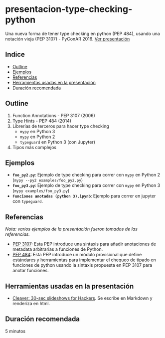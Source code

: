 # presentacion-type-checking-python

Una nueva forma de tener type checking en python (PEP 484), usando una notación vieja (PEP 3107) - PyConAR 2016. [Ver presentación](https://datosgobar.github.io/presentacion-type-checking-python)

<!-- START doctoc generated TOC please keep comment here to allow auto update -->
<!-- DON'T EDIT THIS SECTION, INSTEAD RE-RUN doctoc TO UPDATE -->
## Indice

- [Outline](#outline)
- [Ejemplos](#ejemplos)
- [Referencias](#referencias)
- [Herramientas usadas en la presentación](#herramientas-usadas-en-la-presentaci%C3%B3n)
- [Duración recomendada](#duraci%C3%B3n-recomendada)

<!-- END doctoc generated TOC please keep comment here to allow auto update -->

## Outline

1. Function Annotations - PEP 3107 (2006)
2. Type Hints - PEP 484 (2014)
3. Librerías de terceros para hacer type checking
    * `mypy` en Python 3
    * `mypy` en Python 2
    * `typeguard` en Python 3 (con Jupyter)
4. Tipos más complejos

## Ejemplos

* **`foo_py2.py`**: Ejemplo de type checking para correr con `mypy` en Python 2 (`mypy --py2 examples/foo_py2.py`)
* **`foo_py3.py`**: Ejemplo de type checking para correr con `mypy` en Python 3 (`mypy examples/foo_py3.py`)
* **`Funciones anotadas (python 3).ipynb`**: Ejemplo para correr en jupyter con `typeguard`.

## Referencias

*Nota: varios ejemplos de la presentación fueron tomados de las referencias.*

* [PEP 3107](https://www.python.org/dev/peps/pep-3107/): Esta PEP introduce una sintaxis para añadir anotaciones de metadata arbitrarias a funciones de Python.
* [PEP 484](https://www.python.org/dev/peps/pep-0484/): Esta PEP introduce un módulo provisional que define estándares y herramientas para implementar el chequeo de tipado en funciones de python usando la sintaxis propuesta en PEP 3107 para anotar funciones.

## Herramientas usadas en la presentación

* [Cleaver: 30-sec slideshows for Hackers](https://github.com/jdan/cleaver). Se escribe en Markdown y renderiza en html.

## Duración recomendada

5 minutos
